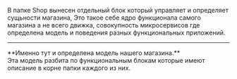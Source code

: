 В папке Shop вынесен отдельный блок который 
управляет и определяет сущьности магазина, Это такое себе ядро
функционала самого магазина а не всего движка, совокупность
микросервисов где определена
модель и поведения разных функциональных приложений.<br>
<hr>
**Именно тут и определена модель нашего магазина.**<br>
Эта модель разбита по функциональным блокам которые имеют описание в корне папки каждого из них.